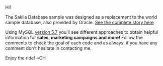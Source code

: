Hi!

The Sakila Database sample was designed as a replacement to the world sample database, also provided by Oracle. [See the complete story here](https://dev.mysql.com/doc/sakila/en/sakila-history.html) 


Using MySQL [version 5.7](https://dev.mysql.com/downloads/mysql/5.7.html) you'll see different approaches to obtain helpful information for **sales, marketing campaigns and more!** Follow the comments to check the goal of each code and as always, if you have any comment don't hesitate in contacting me.

Enjoy the ride! 
~CH

